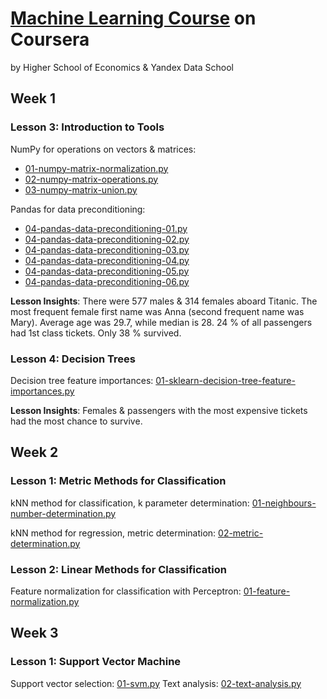 # [Machine Learning Course](https://www.coursera.org/learn/vvedenie-mashinnoe-obuchenie/home/welcome) on Coursera
by Higher School of Economics & Yandex Data School

## Week 1

### Lesson 3: Introduction to Tools

NumPy for operations on vectors & matrices:
- [01-numpy-matrix-normalization.py](week1/lesson3/01-numpy-matrix-normalization.py)
- [02-numpy-matrix-operations.py](week1/lesson3/02-numpy-matrix-operations.py)
- [03-numpy-matrix-union.py](week1/lesson3/03-numpy-matrix-union.py)

Pandas for data preconditioning:
- [04-pandas-data-preconditioning-01.py](week1/lesson3/04-pandas-data-preconditioning-01.py)
- [04-pandas-data-preconditioning-02.py](week1/lesson3/04-pandas-data-preconditioning-02.py)
- [04-pandas-data-preconditioning-03.py](week1/lesson3/04-pandas-data-preconditioning-03.py)
- [04-pandas-data-preconditioning-04.py](week1/lesson3/04-pandas-data-preconditioning-04.py)
- [04-pandas-data-preconditioning-05.py](week1/lesson3/04-pandas-data-preconditioning-05.py)
- [04-pandas-data-preconditioning-06.py](week1/lesson3/04-pandas-data-preconditioning-06.py)

**Lesson Insights**: There were 577 males & 314 females aboard Titanic. The most frequent female first name was Anna (second frequent name was Mary). Average age was 29.7, while median is 28. 24 % of all passengers had 1st class tickets. Only 38 % survived.

### Lesson 4: Decision Trees

Decision tree feature importances: [01-sklearn-decision-tree-feature-importances.py](week1/lesson4/01-sklearn-decision-tree-feature-importances.py)

**Lesson Insights**: Females & passengers with the most expensive tickets had the most chance to survive.

## Week 2

### Lesson 1: Metric Methods for Classification

kNN method for classification, k parameter determination: [01-neighbours-number-determination.py](week2/lesson1/01-neighbours-number-determination.py)

kNN method for regression, metric determination: [02-metric-determination.py](week2/lesson1/02-metric-determination.py)

### Lesson 2: Linear Methods for Classification

Feature normalization for classification with Perceptron: [01-feature-normalization.py](week2/lesson2/01-feature-normalization.py)

## Week 3

### Lesson 1: Support Vector Machine

Support vector selection: [01-svm.py](week3/lesson1/01-svm.py)
Text analysis: [02-text-analysis.py](week3/lesson1/02-text-analysis.py)